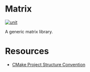 # Matrix
[![unit](https://github.com/matthew-james-laidlaw/Matrix/actions/workflows/unit.yml/badge.svg?branch=main)](https://github.com/matthew-james-laidlaw/Matrix/actions/workflows/unit.yml)

A generic matrix library.

# Resources
* [CMake Project Structure Convention](https://cliutils.gitlab.io/modern-cmake/chapters/basics/structure.html)
